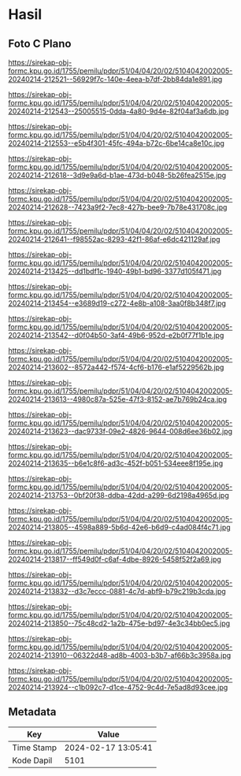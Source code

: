 # Hasil

## Foto C Plano

https://sirekap-obj-formc.kpu.go.id/1755/pemilu/pdpr/51/04/04/20/02/5104042002005-20240214-212521--56929f7c-140e-4eea-b7df-2bb84da1e891.jpg

https://sirekap-obj-formc.kpu.go.id/1755/pemilu/pdpr/51/04/04/20/02/5104042002005-20240214-212543--25005515-0dda-4a80-9d4e-82f04af3a6db.jpg

https://sirekap-obj-formc.kpu.go.id/1755/pemilu/pdpr/51/04/04/20/02/5104042002005-20240214-212553--e5b4f301-45fc-494a-b72c-6be14ca8e10c.jpg

https://sirekap-obj-formc.kpu.go.id/1755/pemilu/pdpr/51/04/04/20/02/5104042002005-20240214-212618--3d9e9a6d-b1ae-473d-b048-5b26fea2515e.jpg

https://sirekap-obj-formc.kpu.go.id/1755/pemilu/pdpr/51/04/04/20/02/5104042002005-20240214-212628--7423a9f2-7ec8-427b-bee9-7b78e431708c.jpg

https://sirekap-obj-formc.kpu.go.id/1755/pemilu/pdpr/51/04/04/20/02/5104042002005-20240214-212641--f98552ac-8293-42f1-86af-e6dc421129af.jpg

https://sirekap-obj-formc.kpu.go.id/1755/pemilu/pdpr/51/04/04/20/02/5104042002005-20240214-213425--dd1bdf1c-1940-49b1-bd96-3377d105f471.jpg

https://sirekap-obj-formc.kpu.go.id/1755/pemilu/pdpr/51/04/04/20/02/5104042002005-20240214-213454--e3689d19-c272-4e8b-a108-3aa0f8b348f7.jpg

https://sirekap-obj-formc.kpu.go.id/1755/pemilu/pdpr/51/04/04/20/02/5104042002005-20240214-213542--d0f04b50-3af4-49b6-952d-e2b0f77f1b1e.jpg

https://sirekap-obj-formc.kpu.go.id/1755/pemilu/pdpr/51/04/04/20/02/5104042002005-20240214-213602--8572a442-f574-4cf6-b176-e1af5229562b.jpg

https://sirekap-obj-formc.kpu.go.id/1755/pemilu/pdpr/51/04/04/20/02/5104042002005-20240214-213613--4980c87a-525e-47f3-8152-ae7b769b24ca.jpg

https://sirekap-obj-formc.kpu.go.id/1755/pemilu/pdpr/51/04/04/20/02/5104042002005-20240214-213623--dac9733f-09e2-4826-9644-008d6ee36b02.jpg

https://sirekap-obj-formc.kpu.go.id/1755/pemilu/pdpr/51/04/04/20/02/5104042002005-20240214-213635--b6e1c8f6-ad3c-452f-b051-534eee8f195e.jpg

https://sirekap-obj-formc.kpu.go.id/1755/pemilu/pdpr/51/04/04/20/02/5104042002005-20240214-213753--0bf20f38-ddba-42dd-a299-6d2198a4965d.jpg

https://sirekap-obj-formc.kpu.go.id/1755/pemilu/pdpr/51/04/04/20/02/5104042002005-20240214-213805--4598a889-5b6d-42e6-b6d9-c4ad084f4c71.jpg

https://sirekap-obj-formc.kpu.go.id/1755/pemilu/pdpr/51/04/04/20/02/5104042002005-20240214-213817--ff549d0f-c6af-4dbe-8926-5458f52f2a69.jpg

https://sirekap-obj-formc.kpu.go.id/1755/pemilu/pdpr/51/04/04/20/02/5104042002005-20240214-213832--d3c7eccc-0881-4c7d-abf9-b79c219b3cda.jpg

https://sirekap-obj-formc.kpu.go.id/1755/pemilu/pdpr/51/04/04/20/02/5104042002005-20240214-213850--75c48cd2-1a2b-475e-bd97-4e3c34bb0ec5.jpg

https://sirekap-obj-formc.kpu.go.id/1755/pemilu/pdpr/51/04/04/20/02/5104042002005-20240214-213910--06322d48-ad8b-4003-b3b7-af66b3c3958a.jpg

https://sirekap-obj-formc.kpu.go.id/1755/pemilu/pdpr/51/04/04/20/02/5104042002005-20240214-213924--c1b092c7-d1ce-4752-9c4d-7e5ad8d93cee.jpg


## Metadata

| Key        | Value               |
| ---------- | ------------------- |
| Time Stamp | 2024-02-17 13:05:41 |
| Kode Dapil | 5101                |



